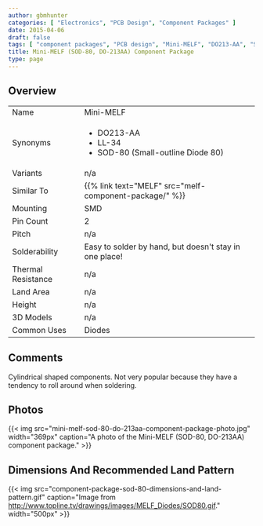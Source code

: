 ```yaml
---
author: gbmhunter
categories: [ "Electronics", "PCB Design", "Component Packages" ]
date: 2015-04-06
draft: false
tags: [ "component packages", "PCB design", "Mini-MELF", "DO213-AA", "SOD-80", "LL-34" ]
title: Mini-MELF (SOD-80, DO-213AA) Component Package
type: page
---
```


## Overview

<table>
<tbody>
<tr>
<td>Name</td>
<td>Mini-MELF</td>
</tr>
<tr>
<td>Synonyms</td>
<td>
  <ul>
    <li>DO213-AA</li>
    <li>LL-34</li>
    <li>SOD-80 (Small-outline Diode 80)</li>
  </ul>
</td>
</tr>
<tr>
<td>Variants</td>
<td >n/a</td>
</tr>
<tr>
  <td>Similar To</td>
  <td>{{% link text="MELF" src="melf-component-package/" %}}</td>
</tr>
<tr >
<td>Mounting</td>
<td >SMD</td>
</tr>
<tr >
<td >Pin Count</td>
<td >2</td>
</tr>
<tr >
<td >Pitch</td>
<td >n/a</td>
</tr>
<tr >
<td >Solderability
</td>
<td >Easy to solder by hand, but doesn't stay in one place!
</td></tr><tr >
<td >Thermal Resistance
</td>
<td >n/a
</td></tr><tr >
<td >Land Area
</td>
<td >n/a
</td></tr><tr >
<td >Height
</td>
<td >n/a
</td></tr><tr >
<td >3D Models
</td>
<td >n/a
</td></tr><tr >
<td >Common Uses
</td>
<td>Diodes</td>
</tr>
</tbody>
</table>

## Comments

Cylindrical shaped components. Not very popular because they have a tendency to roll around when soldering.

## Photos

{{< img src="mini-melf-sod-80-do-213aa-component-package-photo.jpg" width="369px" caption="A photo of the Mini-MELF (SOD-80, DO-213AA) component package."  >}}

## Dimensions And Recommended Land Pattern

{{< img src="component-package-sod-80-dimensions-and-land-pattern.gif" caption="Image from http://www.topline.tv/drawings/images/MELF_Diodes/SOD80.gif."  width="500px" >}}
